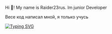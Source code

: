 Hi 👋! My name is Raider23rus. Im junior Developer

Весе код написал мной, я только учусь

[![Typing SVG](https://readme-typing-svg.herokuapp.com/?color=b2577b&lines=Telegram:+@raider23rus)](https://t.me/)
